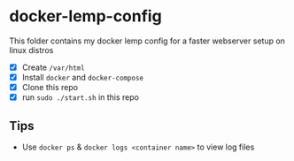 # docker-lemp-config

This folder contains my docker lemp config for a faster webserver setup on linux distros
- [x] Create `/var/html`
- [x] Install `docker` and `docker-compose`
- [x] Clone this repo
- [x] run `sudo ./start.sh` in this repo

## Tips
- Use `docker ps` & `docker logs <container name>` to view log files

